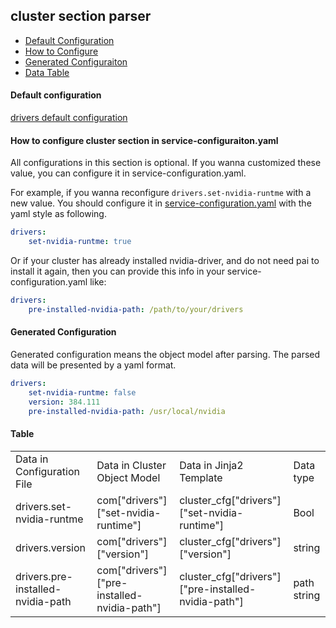 ## cluster section parser

- [Default Configuration](#D_Config)
- [How to Configure](#HT_Config)
- [Generated Configuraiton](#G_Config)
- [Data Table](#T_config)

#### Default configuration <a name="D_Config"></a>

[drivers default configuration](drivers.yaml)

#### How to configure cluster section in service-configuraiton.yaml <a name="HT_Config"></a>

All configurations in this section is optional. If you wanna customized these value, you can configure it in service-configuration.yaml.

For example, if you wanna reconfigure ```drivers.set-nvidia-runtme``` with a new value. You should configure it in [service-configuration.yaml](../../../examples/cluster-configuration/services-configuration.yaml) with the yaml style as following.

```yaml
drivers:
    set-nvidia-runtme: true
```

Or if your cluster has already installed nvidia-driver, and do not need pai to install it again, then you can provide this info in your service-configuration.yaml like:

```yaml
drivers:
    pre-installed-nvidia-path: /path/to/your/drivers
```

#### Generated Configuration <a name="G_Config"></a>

Generated configuration means the object model after parsing. The parsed data will be presented by a yaml format.

```yaml
drivers:
    set-nvidia-runtme: false
    version: 384.111
    pre-installed-nvidia-path: /usr/local/nvidia
```

#### Table <a name="T_Config"></a>

<table>
  
<tr>
    <td>Data in Configuration File</td>
    <td>Data in Cluster Object Model</td>
    <td>Data in Jinja2 Template</td>
    <td>Data type</td>
</tr>
<tr>
    <td>drivers.set-nvidia-runtme</td>
    <td>com["drivers"]["set-nvidia-runtime"]</td>
    <td>cluster_cfg["drivers"]["set-nvidia-runtime"]</td>
    <td>Bool</td>
</tr>
<tr>
    <td>drivers.version</td>
    <td>com["drivers"]["version"]</td>
    <td>cluster_cfg["drivers"]["version"]</td>
    <td>string</td>
</tr>
<tr>
    <td>drivers.pre-installed-nvidia-path</td>
    <td>com["drivers"]["pre-installed-nvidia-path"]</td>
    <td>cluster_cfg["drivers"]["pre-installed-nvidia-path"]</td>
    <td>path string</td>
</tr>
</table>